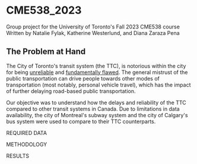 # CME538_2023
Group project for the University of Toronto's Fall 2023 CME538 course
Written by Natalie Fylak, Katherine Westerlund, and Diana Zaraza Pena 

## The Problem at Hand 
The City of Toronto's transit system (the TTC), is notorious within the city for being [unreliable]([url](https://www.thestar.com/opinion/contributors/transit-in-toronto-has-never-felt-so-broken-it-s-time-for-the-ttc-board/article_4917e163-4ea2-58fa-9ba8-6fbcc5c685c9.html)) and [fundamentally flawed]([url](https://torontolife.com/deep-dives/who-broke-the-ttc-inside-torontos-public-transit-disaster/)https://torontolife.com/deep-dives/who-broke-the-ttc-inside-torontos-public-transit-disaster/). The general mistrust of the public transportation can drive people towards other modes of transportation (most notably, personal vehicle travel), which has the impact of further delaying road-based public transportation. 

Our objective was to understand how the delays and reliability of the TTC compared to other transit systems in Canada. Due to limitations in data availability, the city of Montreal's subway system  and the city of Calgary's bus system were used to compare to their TTC counterparts.

REQUIRED DATA



METHODOLOGY


RESULTS


